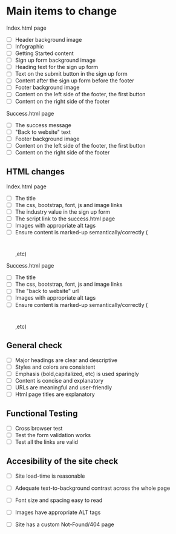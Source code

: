 # Main items to change
Index.html page
- [ ] Header background image
- [ ] Infographic
- [ ] Getting Started content
- [ ] Sign up form background image
- [ ] Heading text for the sign up form
- [ ] Text on the submit button in the sign up form
- [ ] Content after the sign up form before the footer
- [ ] Footer background image
- [ ] Content on the left side of the footer, the first button
- [ ] Content on the right side of the footer

Success.html page
- [ ] The success message
- [ ] "Back to website" text
- [ ] Footer background image
- [ ] Content on the left side of the footer, the first button
- [ ] Content on the right side of the footer

## HTML changes
Index.html page
- [ ] The title
- [ ] The css, bootstrap, font, js and image links
- [ ] The industry value in the sign up form
- [ ] The script link to the success.html page
- [ ] Images with appropriate alt tags
- [ ] Ensure content is marked-up semantically/correctly (<h1></h1>,etc)

Success.html page
- [ ] The title
- [ ] The css, bootstrap, font, js and image links
- [ ] The "back to website" url
- [ ] Images with appropriate alt tags
- [ ] Ensure content is marked-up semantically/correctly (<h1></h1>,etc)

## General check
- [ ] Major headings are clear and descriptive
- [ ] Styles and colors are consistent
- [ ] Emphasis (bold,capitalized, etc) is used sparingly
- [ ] Content is concise and explanatory
- [ ] URLs are meaningful and  user-friendly
- [ ] Html page titles are explanatory

## Functional Testing
- [ ] Cross browser test
- [ ] Test the form validation works
- [ ] Test all the links are valid

## Accesibility of the site check
- [ ] Site load-time is reasonable
- [ ] Adequate text-to-background contrast across the whole page
- [ ] Font size and spacing easy to read
- [ ] Images have appropriate ALT tags
- [ ] Site has a custom Not-Found/404 page


